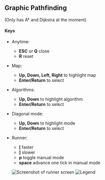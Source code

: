 ## Graphic Pathfinding

(Only has A* and Dijkstra at the moment)

#### Keys
* Anytime:
  * **ESC** or **Q** close
  * **R** reset
* Map:
  * **Up, Down, Left, Right** to highlight map
  * **Enter/Return** to select
* Algorithms:
  * **Up, Down** to highlight algorithm
  * **Enter/Return** to select
* Diagonal mode:
  * **Up, Down** to highlight mode
  * **Enter/Return** to select  
* Runner:
  * **[** faster
  * **]** slower
  * **p** toggle manual mode
  * **space** advance one tick in manual mode 
  

  
  
  ![Screenshot of runner screen](https://raw.githubusercontent.com/raybritton/graphical-pathfinding/master/screenshot.png)
  ![Legend](https://raw.githubusercontent.com/raybritton/graphical-pathfinding/master/palette.png)
